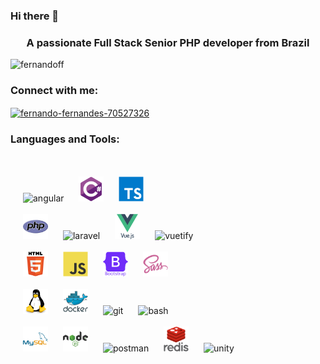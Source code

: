 ### Hi there 👋

<!--
**fernandoff/fernandoff** is a ✨ _special_ ✨ repository because its `README.md` (this file) appears on your GitHub profile.

Here are some ideas to get you started:

- 🔭 I’m currently working on ...
- 🌱 I’m currently learning ...
- 👯 I’m looking to collaborate on ...
- 🤔 I’m looking for help with ...
- 💬 Ask me about ...
- 📫 How to reach me: ...
- 😄 Pronouns: ...
- ⚡ Fun fact: ...
-->


<h3 align="center">A passionate Full Stack Senior PHP developer from Brazil</h3>

<p align="left"> <img src="https://komarev.com/ghpvc/?username=fernandoff&label=Profile%20views&color=0e75b6&style=flat" alt="fernandoff" /> </p>

<h3 align="left">Connect with me:</h3>
<p align="left">
  
<a href="https://linkedin.com/in/fernando-fernandes-70527326" target="blank"><img align="center" src="https://raw.githubusercontent.com/rahuldkjain/github-profile-readme-generator/master/src/images/icons/Social/linked-in-alt.svg" alt="fernando-fernandes-70527326" height="30" width="40" /></a>
</p>

<h3 align="left">Languages and Tools:</h3>
<p align="left">
  
<br><br>
<a style="display:inline-block; text-decoration:none; margin-left: 20px;" href="https://angular.io" target="_blank" rel="noreferrer"><img src="https://angular.io/assets/images/logos/angular/angular.svg" alt="angular" width="40" height="40"/></a>
<a style="display:inline-block; text-decoration:none; margin-left: 20px;" href="https://www.w3schools.com/cs/" target="_blank" rel="noreferrer"><img src="https://raw.githubusercontent.com/devicons/devicon/master/icons/csharp/csharp-original.svg" alt="csharp" width="40" height="40"/></a>
<a style="display:inline-block; text-decoration:none; margin-left: 20px;" href="https://www.typescriptlang.org/" target="_blank" rel="noreferrer"><img src="https://raw.githubusercontent.com/devicons/devicon/master/icons/typescript/typescript-original.svg" alt="typescript" width="40" height="40"/></a>
<br><br>
<a style="display:inline-block; text-decoration:none; margin-left: 20px;" href="https://www.php.net" target="_blank" rel="noreferrer"><img src="https://raw.githubusercontent.com/devicons/devicon/master/icons/php/php-original.svg" alt="php" width="40" height="40"/></a>
<a style="display:inline-block; text-decoration:none; margin-left: 20px;" href="https://laravel.com/" target="_blank" rel="noreferrer"><img src="https://laravel.com/img/logomark.min.svg" alt="laravel" width="40" height="40"/></a>
<a style="display:inline-block; text-decoration:none; margin-left: 20px;" href="https://vuejs.org/" target="_blank" rel="noreferrer"><img src="https://raw.githubusercontent.com/devicons/devicon/master/icons/vuejs/vuejs-original-wordmark.svg" alt="vuejs" width="40" height="40"/></a>
<a style="display:inline-block; text-decoration:none; margin-left: 20px;" href="https://vuetifyjs.com/en/" target="_blank" rel="noreferrer"><img src="https://bestofjs.org/logos/vuetify.svg" alt="vuetify" width="40" height="40"/></a>
<br><br>
<a style="display:inline-block; text-decoration:none; margin-left: 20px;" href="https://www.w3.org/html/" target="_blank" rel="noreferrer"><img src="https://raw.githubusercontent.com/devicons/devicon/master/icons/html5/html5-original-wordmark.svg" alt="html5" width="40" height="40"/></a>
<a style="display:inline-block; text-decoration:none; margin-left: 20px;" href="https://developer.mozilla.org/en-US/docs/Web/JavaScript" target="_blank" rel="noreferrer"><img src="https://raw.githubusercontent.com/devicons/devicon/master/icons/javascript/javascript-original.svg" alt="javascript" width="40" height="40"/></a>
<a style="display:inline-block; text-decoration:none; margin-left: 20px;" href="https://getbootstrap.com" target="_blank" rel="noreferrer"><img src="https://raw.githubusercontent.com/devicons/devicon/master/icons/bootstrap/bootstrap-plain-wordmark.svg" alt="bootstrap" width="40" height="40"/></a>
<a style="display:inline-block; text-decoration:none; margin-left: 20px;" href="https://sass-lang.com" target="_blank" rel="noreferrer"><img src="https://raw.githubusercontent.com/devicons/devicon/master/icons/sass/sass-original.svg" alt="sass" width="40" height="40"/></a>
<br><br>
<a style="display:inline-block; text-decoration:none; margin-left: 20px;" href="https://www.linux.org/" target="_blank" rel="noreferrer"><img src="https://raw.githubusercontent.com/devicons/devicon/master/icons/linux/linux-original.svg" alt="linux" width="40" height="40"/></a>
<a style="display:inline-block; text-decoration:none; margin-left: 20px;" href="https://www.docker.com/" target="_blank" rel="noreferrer"><img src="https://raw.githubusercontent.com/devicons/devicon/master/icons/docker/docker-original-wordmark.svg" alt="docker" width="40" height="40"/></a>
<a style="display:inline-block; text-decoration:none; margin-left: 20px;" href="https://git-scm.com/" target="_blank" rel="noreferrer"><img src="https://www.vectorlogo.zone/logos/git-scm/git-scm-icon.svg" alt="git" width="40" height="40"/></a>
<a style="display:inline-block; text-decoration:none; margin-left: 20px;" href="https://playwright.dev" target="_blank" rel="noreferrer"><img src="https://playwright.dev/img/playwright-logo.svg" alt="bash" width="40" height="40"/></a>
<br><br>
<a style="display:inline-block; text-decoration:none; margin-left: 20px;" href="https://www.mysql.com/" target="_blank" rel="noreferrer"><img src="https://raw.githubusercontent.com/devicons/devicon/master/icons/mysql/mysql-original-wordmark.svg" alt="mysql" width="40" height="40"/></a>
<a style="display:inline-block; text-decoration:none; margin-left: 20px;" href="https://nodejs.org" target="_blank" rel="noreferrer"><img src="https://raw.githubusercontent.com/devicons/devicon/master/icons/nodejs/nodejs-original-wordmark.svg" alt="nodejs" width="40" height="40"/></a>
<a style="display:inline-block; text-decoration:none; margin-left: 20px;" href="https://postman.com" target="_blank" rel="noreferrer"><img src="https://www.vectorlogo.zone/logos/getpostman/getpostman-icon.svg" alt="postman" width="40" height="40"/></a>
<a style="display:inline-block; text-decoration:none; margin-left: 20px;" href="https://redis.io" target="_blank" rel="noreferrer"><img src="https://raw.githubusercontent.com/devicons/devicon/master/icons/redis/redis-original-wordmark.svg" alt="redis" width="40" height="40"/></a>
<a style="display:inline-block; text-decoration:none; margin-left: 20px;" href="https://unity.com/" target="_blank" rel="noreferrer"><img src="https://www.vectorlogo.zone/logos/unity3d/unity3d-icon.svg" alt="unity" width="40" height="40"/></a>
</p>

